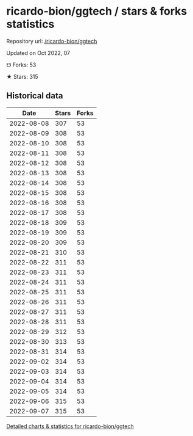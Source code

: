 # ricardo-bion/ggtech / stars & forks statistics

Repository url: [/ricardo-bion/ggtech](https://github.com/ricardo-bion/ggtech)

Updated on Oct 2022, 07

☋ Forks: 53

★ Stars: 315

## Historical data
| Date | Stars | Forks |
|------|-------|-------|
| 2022-08-08 | 307 | 53 | 
| 2022-08-09 | 308 | 53 | 
| 2022-08-10 | 308 | 53 | 
| 2022-08-11 | 308 | 53 | 
| 2022-08-12 | 308 | 53 | 
| 2022-08-13 | 308 | 53 | 
| 2022-08-14 | 308 | 53 | 
| 2022-08-15 | 308 | 53 | 
| 2022-08-16 | 308 | 53 | 
| 2022-08-17 | 308 | 53 | 
| 2022-08-18 | 309 | 53 | 
| 2022-08-19 | 309 | 53 | 
| 2022-08-20 | 309 | 53 | 
| 2022-08-21 | 310 | 53 | 
| 2022-08-22 | 311 | 53 | 
| 2022-08-23 | 311 | 53 | 
| 2022-08-24 | 311 | 53 | 
| 2022-08-25 | 311 | 53 | 
| 2022-08-26 | 311 | 53 | 
| 2022-08-27 | 311 | 53 | 
| 2022-08-28 | 311 | 53 | 
| 2022-08-29 | 312 | 53 | 
| 2022-08-30 | 313 | 53 | 
| 2022-08-31 | 314 | 53 | 
| 2022-09-02 | 314 | 53 | 
| 2022-09-03 | 314 | 53 | 
| 2022-09-04 | 314 | 53 | 
| 2022-09-05 | 314 | 53 | 
| 2022-09-06 | 315 | 53 | 
| 2022-09-07 | 315 | 53 | 


[Detailed charts & statistics for ricardo-bion/ggtech](https://reviewgithub.com/rep/ricardo-bion/ggtech)
